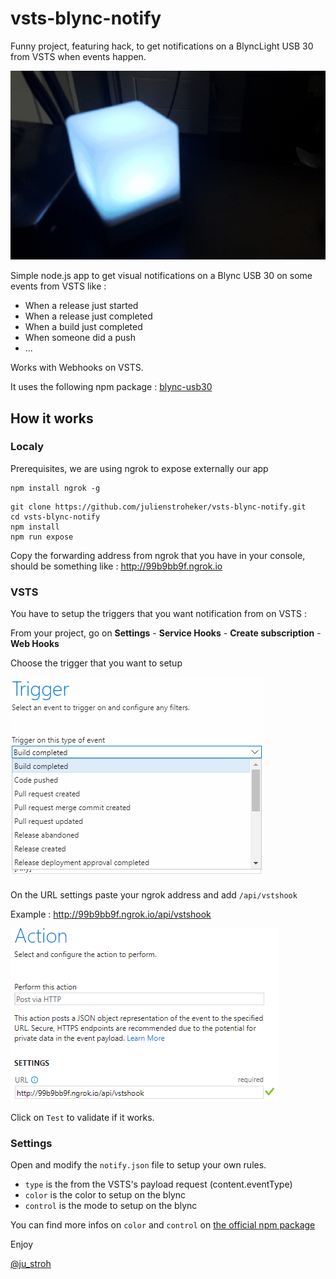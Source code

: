# vsts-blync-notify #

Funny project, featuring hack, to get notifications on a BlyncLight USB 30 from VSTS when events happen.

![](./docs/blyncusb30.gif)

Simple node.js app to get visual notifications on a Blync USB 30 on some events from VSTS like :
* When a release just started
* When a release just completed
* When a build just completed
* When someone did a push
* ...

Works with Webhooks on VSTS.

It uses the following npm package : [blync-usb30](https://www.npmjs.com/package/blync-usb30)

## How it works ##

### Localy ###

Prerequisites, we are using ngrok to expose externally our app
```
npm install ngrok -g
```

```
git clone https://github.com/julienstroheker/vsts-blync-notify.git
cd vsts-blync-notify
npm install
npm run expose
```

Copy the forwarding address from ngrok that you have in your console, should be something like : http://99b9bb9f.ngrok.io

### VSTS ###

You have to setup the triggers that you want notification from on VSTS :

From your project, go on **Settings** - **Service Hooks** - **Create subscription** - **Web Hooks**

Choose the trigger that you want to setup

![](./docs/triggers.png)

On the URL settings paste your ngrok address and add `/api/vstshook`

Example : http://99b9bb9f.ngrok.io/api/vstshook

![](./docs/post.png)

Click on `Test` to validate if it works.

### Settings ###

Open and modify the `notify.json` file to setup your own rules.

* `type` is the from the VSTS's payload request (content.eventType)
* `color` is the color to setup on the blync
* `control` is the mode to setup on the blync

You can find more infos on `color` and `control` on [the official npm package](https://www.npmjs.com/package/blync-usb30)

Enjoy

[@ju_stroh](https://twitter.com/Ju_Stroh)
